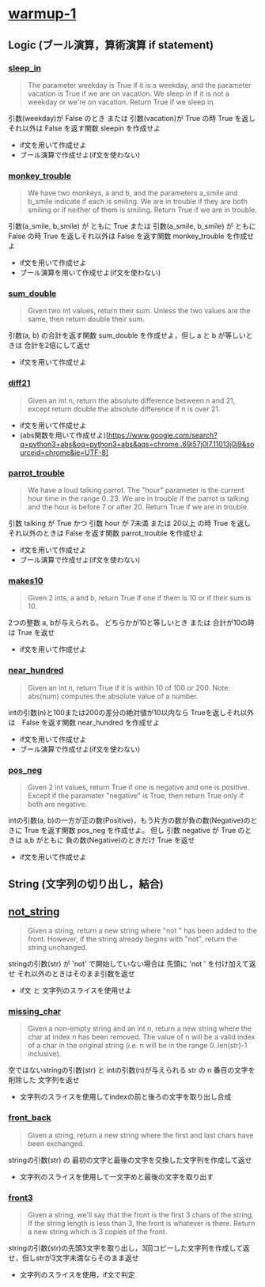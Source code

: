 # [warmup-1](https://codingbat.com/python/Warmup-1)

## Logic (ブール演算，算術演算 if statement)

### [sleep_in](https://codingbat.com/prob/p173401)

> The parameter weekday is True if it is a weekday, and the parameter vacation is True if we are on vacation. We sleep in if it is not a weekday or we're on vacation. Return True if we sleep in.

引数(weekday)が False のとき または 引数(vacation)が True の時 True を返しそれ以外は False を返す関数 sleepin を作成せよ

- if文を用いて作成せよ
- ブール演算で作成せよ(if文を使わない)

### [monkey_trouble](https://codingbat.com/prob/p120546)

> We have two monkeys, a and b, and the parameters a_smile and b_smile indicate if each is smiling. We are in trouble if they are both smiling or if neither of them is smiling. Return True if we are in trouble.

引数(a_smile, b_smile) が ともに True または 引数(a_smile, b_smile) が ともにFalse の時 True を返しそれ以外は False を返す関数 monkey_trouble を作成せよ

- if文を用いて作成せよ
- ブール演算を用いて作成せよ(if文を使わない)

### [sum_double](https://codingbat.com/prob/p141905)

> Given two int values, return their sum. Unless the two values are the same, then return double their sum.

引数(a, b) の合計を返す関数 sum_double を作成せよ，但し a と b が等しいときは 合計を2倍にして返せ

- if文を用いて作成せよ

### [diff21](https://codingbat.com/prob/p197466)

> Given an int n, return the absolute difference between n and 21, except return double the absolute difference if n is over 21.

- if文を用いて作成せよ
- (abs関数を用いて作成せよ)[https://www.google.com/search?q=python3+abs&oq=python3+abs&aqs=chrome..69i57j0l7.11013j0j9&sourceid=chrome&ie=UTF-8]

### [parrot_trouble](https://codingbat.com/prob/p166884)

> We have a loud talking parrot. The "hour" parameter is the current hour time in the range 0..23. We are in trouble if the parrot is talking and the hour is before 7 or after 20. Return True if we are in trouble.

引数 talking が True かつ 引数 hour が 7未満 または 20以上 の時 True を返し それ以外のときは False を返す関数 parrot_trouble を作成せよ

- if文を用いて作成せよ
- ブール演算で作成せよ(if文を使わない)

### [makes10](https://codingbat.com/prob/p124676)

> Given 2 ints, a and b, return True if one if them is 10 or if their sum is 10.

2つの整数 a, bが与えられる。 どちらかが10と等しいとき または 合計が10の時は True を返せ

- if文を用いて作成せよ

### [near_hundred](https://codingbat.com/prob/p12467)

> Given an int n, return True if it is within 10 of 100 or 200. Note: abs(num) computes the absolute value of a number.

intの引数(n)と100または200の差分の絶対値が10以内なら Trueを返しそれ以外は　False を返す関数 near_hundred を作成せよ

- if文を用いて作成せよ
- ブール演算で作成せよ(if文を使わない)

### [pos_neg](https://codingbat.com/prob/p124676)

> Given 2 int values, return True if one is negative and one is positive. Except if the parameter "negative" is True, then return True only if both are negative.

intの引数(a, b)の一方が正の数(Positive)，もう片方の数が負の数(Negative)のときに True を返す関数 pos_neg を作成せよ。 但し 引数 negative が True のときは a,b がともに 負の数(Negative)のときだけ True を返せ

- if文を用いて作成せよ


## String (文字列の切り出し，結合)


## [not_string](https://codingbat.com/prob/p189441) 

> Given a string, return a new string where "not " has been added to the front. However, if the string already begins with "not", return the string unchanged.

stringの引数(str) が 'not' で開始していない場合は 先頭に 'not ' を付け加えて返せ それ以外のときはそのまま引数を返せ

- if文 と 文字列のスライスを使用せよ

###  [missing_char](https://codingbat.com/prob/p149524)

> Given a non-empty string and an int n, return a new string where the char at index n has been removed. The value of n will be a valid index of a char in the original string (i.e. n will be in the range 0..len(str)-1 inclusive).

空ではないstringの引数(str) と intの引数(n)が与えられる str の n 番目の文字を削除した 文字列を返せ

- 文字列のスライスを使用してindexの前と後ろの文字を取り出し合成

### [front_back](https://codingbat.com/prob/p153599)

> Given a string, return a new string where the first and last chars have been exchanged.

stringの引数(str) の 最初の文字と最後の文字を交換した文字列を作成して返せ

- 文字列のスライスを使用して一文字めと最後の文字を取り出す

### [front3](https://codingbat.com/prob/p147920) 

> Given a string, we'll say that the front is the first 3 chars of the string. If the string length is less than 3, the front is whatever is there. Return a new string which is 3 copies of the front.

stringの引数(str)の先頭3文字を取り出し，3回コピーした文字列を作成して返せ，但しstrが3文字未満ならそのまま返せ

- 文字列のスライスを使用，if文で判定

